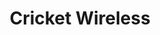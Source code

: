 ---
title: "Cricket Wireless"
url: /salt-lake-city/cricket-wireless-700-north/
shop: mobile phone
---